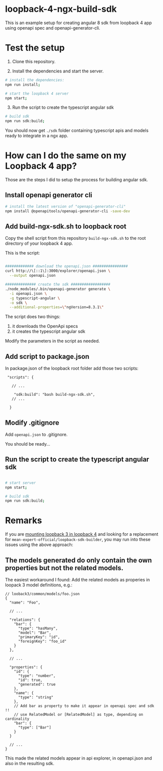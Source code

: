 # loopback-4-ngx-build-sdk

This is an example setup for creating angular 8 sdk from loopback 4 app using openapi spec and openapi-generator-cli.

# Test the setup

1. Clone this repository.

2. Install the dependencies and start the server.

```sh
# install the dependencies:
npm run install;

# start the loopback 4 server
npm start;
```

3. Run the script to create the typescript angular sdk

```sh
# build sdk
npm run sdk:build;

```

You should now get `./sdk` folder containing typescript apis and models ready
to integrate in a ngx app.

# How can I do the same on my Loopback 4 app?

Those are the steps I did to setup the process for building angular sdk.

## Install openapi generator cli

```sh
# install the latest version of "openapi-generator-cli"
npm install @openapitools/openapi-generator-cli -save-dev
```

## Add build-ngx-sdk.sh to loopback root

Copy the shell script from this repository `build-ngx-sdk.sh` to the root directory of your loopback 4 app.

This is the script:

```sh

############# download the openapi.json ################
curl http://\[::1\]:3000/explorer/openapi.json \
  --output openapi.json

############## create the sdk ##################
./node_modules/.bin/openapi-generator generate \
  -i openapi.json \
  -g typescript-angular \
  -o sdk \
  --additional-properties=\"ngVersion=8.3.1\"

```

The script does two things:

1. it downloads the OpenApi specs
2. it creates the typescript angular sdk

Modify the parameters in the script as needed.

## Add script to package.json

In package.json of the loopback root folder add those two scripts:

```jsonc
 "scripts": {

   // ...

    "sdk:build": "bash build-ngx-sdk.sh",
   // ...

  }
```

## Modify .gitignore

Add `openapi.json` to .gitignore.

You should be ready...

## Run the script to create the typescript angular sdk

```sh

# start server
npm start;

# build sdk
npm run sdk:build;

```

# Remarks

If you are [mounting loopback 3 in loopback 4](https://loopback.io/doc/en/lb4/migration-mounting-lb3app.html) and looking for a replacement for `mean-expert-official/loopback-sdk-builder`, you may run into these issues using the above approach:

## The models generated do only contain the own properties but not the related models.

The easiest workaround I found: Add the related models as properies in loopack 3 model definitions, e.g.:

```jsonc
// looback3/common/models/foo.json
{
  "name": "Foo",

  // ...

  "relations": {
    "bar": {
      "type": "hasMany",
      "model": "Bar",
      "primaryKey": "id",
      "foreignKey": "foo_id"
    }
  },

  // ...

  "properties": {
    "id": {
      "type": "number",
      "id": true,
      "generated": true
    },
    "name": {
      "type": "string"
    },
    // Add bar as property to make it appear in openapi spec and sdk !!
    // use RelatedModel or [RelatedModel] as type, depending on cardinality
    "bar": {
      "type": ["Bar"]
    }
  }

  // ...
}
```

This made the related models appear in api explorer, in openapi.json and also in the resulting sdk.
